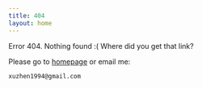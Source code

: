 ```yaml
---
title: 404
layout: home
---
```


Error 404. Nothing found :( Where did you get that link?

Please go to [homepage](/) or email me:

    xuzhen1994@gmail.com

